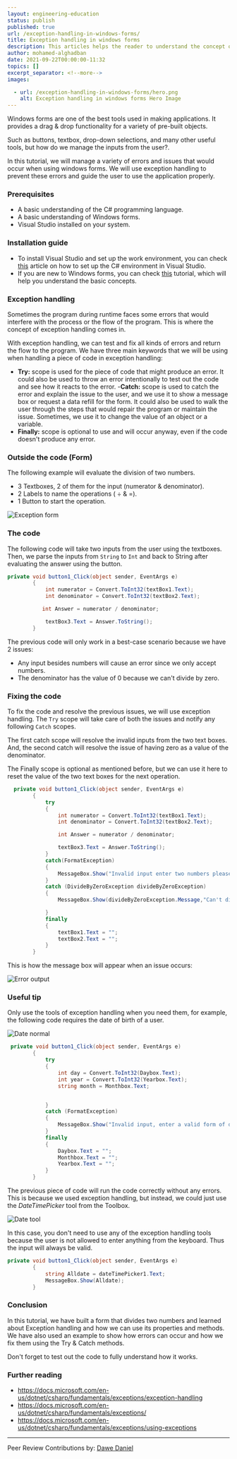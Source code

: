 ```yaml
---
layout: engineering-education
status: publish
published: true
url: /exception-handling-in-windows-forms/
title: Exception handling in windows forms
description: This articles helps the reader to understand the concept of exception handling and how we can use its properties and methods.
author: mohamed-alghadban
date: 2021-09-22T00:00:00-11:32
topics: []
excerpt_separator: <!--more-->
images:

  - url: /exception-handling-in-windows-forms/hero.png
    alt: Exception handling in windows forms Hero Image
---
```


Windows forms are one of the best tools used in making applications. It provides a drag & drop functionality for a variety of pre-built objects. 
<!--more-->
Such as buttons, textbox, drop-down selections, and many other useful tools, but how do we manage the inputs from the user?. 

In this tutorial, we will manage a variety of errors and issues that would occur when using windows forms. We will use exception handling to prevent these errors and guide the user to use the application properly.

### Prerequisites
- A basic understanding of the C# programming language.
- A basic understanding of Windows forms.
- Visual Studio installed on your system.

### Installation guide
- To install Visual Studio and set up the work environment, you can check [this](https://www.geeksforgeeks.org/setting-environment-c-sharp/) article on how to set up the C# environment in Visual Studio.
- If you are new to Windows forms, you can check [this](https://www.section.io/engineering-education/getting-started-with-windows-forms-using-c-sharp/) tutorial, which will help you understand the basic concepts.

### Exception handling
Sometimes the program during runtime faces some errors that would interfere with the process or the flow of the program. This is where the concept of exception handling comes in. 

With exception handling, we can test and fix all kinds of errors and return the flow to the program. We have three main keywords that we will be using when handling a piece of code in exception handling:
- **Try:** scope is used for the piece of code that might produce an error. It could also be used to throw an error intentionally to test out the code and see how it reacts to the error.
-**Catch:** scope is used to catch the error and explain the issue to the user, and we use it to show a message box or request a data refill for the form. It could also be used to walk the user through the steps that would repair the program or maintain the issue. Sometimes, we use it to change the value of an object or a variable.
- **Finally:** scope is optional to use and will occur anyway, even if the code doesn't produce any error.

### Outside the code (Form)
The following example will evaluate the division of two numbers.
- 3 Textboxes, 2 of them for the input (numerator & denominator).
- 2 Labels to name the operations ( ÷ & =).
- 1 Button to start the operation.

![Exception form](/engineering-education/exception-handling-in-windows-forms/exception-form.png)

### The code
The following code will take two inputs from the user using the textboxes. Then, we parse the inputs from `String` to `Int` and back to String after evaluating the answer using the button.

```c#
private void button1_Click(object sender, EventArgs e)
        {
            int numerator = Convert.ToInt32(textBox1.Text);
            int denominator = Convert.ToInt32(textBox2.Text);

           int Answer = numerator / denominator;

            textBox3.Text = Answer.ToString();
        }
```

The previous code will only work in a best-case scenario because we have 2 issues:
- Any input besides numbers will cause an error since we only accept numbers.
- The denominator has the value of 0 because we can't divide by zero.

### Fixing the code
To fix the code and resolve the previous issues, we will use exception handling. The `Try` scope will take care of both the issues and notify any following `Catch` scopes. 

The first catch scope will resolve the invalid inputs from the two text boxes. And, the second catch will resolve the issue of having zero as a value of the denominator. 

The Finally scope is optional as mentioned before, but we can use it here to reset the value of the two text boxes for the next operation.

```c#
  private void button1_Click(object sender, EventArgs e)
        {
            try
            {
                int numerator = Convert.ToInt32(textBox1.Text);
                int denominator = Convert.ToInt32(textBox2.Text);

                int Answer = numerator / denominator;

                textBox3.Text = Answer.ToString();
            }
            catch(FormatException)
            {
                MessageBox.Show("Invalid input enter two numbers please");
            }
            catch (DivideByZeroException divideByZeroException)
            {
                MessageBox.Show(divideByZeroException.Message,"Can't divide by zero");

            }
            finally
            {
                textBox1.Text = "";
                textBox2.Text = "";
            }
        }
```

This is how the message box will appear when an issue occurs:

![Error output](/engineering-education/exception-handling-in-windows-forms/error-output.png)

### Useful tip
Only use the tools of exception handling when you need them, for example, the following code requires the date of birth of a user.

![Date normal](/engineering-education/exception-handling-in-windows-forms/date-normal.png)

```c#
 private void button1_Click(object sender, EventArgs e)
        {
            try
            {
                int day = Convert.ToInt32(Daybox.Text);
                int year = Convert.ToInt32(Yearbox.Text);
                string month = Monthbox.Text;


            }
            catch (FormatException)
            {
                MessageBox.Show("Invalid input, enter a valid form of date please");
            }
            finally
            {
                Daybox.Text = "";
                Monthbox.Text = "";
                Yearbox.Text = "";
            }
        }
```

The previous piece of code will run the code correctly without any errors. This is because we used exception handling, but instead, we could just use the _DateTimePicker_ tool from the Toolbox.

![Date tool](/engineering-education/exception-handling-in-windows-forms/date-tool.png)

In this case, you don't need to use any of the exception handling tools because the user is not allowed to enter anything from the keyboard. Thus the input will always be valid.

```c#
private void button1_Click(object sender, EventArgs e)
        {
            string Alldate = dateTimePicker1.Text;
            MessageBox.Show(Alldate);
        }
```

### Conclusion
In this tutorial, we have built a form that divides two numbers and learned about Exception handling and how we can use its properties and methods. We have also used an example to show how errors can occur and how we fix them using the Try & Catch methods. 

Don't forget to test out the code to fully understand how it works.

### Further reading
- https://docs.microsoft.com/en-us/dotnet/csharp/fundamentals/exceptions/exception-handling
- https://docs.microsoft.com/en-us/dotnet/csharp/fundamentals/exceptions/
- https://docs.microsoft.com/en-us/dotnet/csharp/fundamentals/exceptions/using-exceptions

---
Peer Review Contributions by: [Dawe Daniel](/engineering-education/authors/dawe-daniel/)